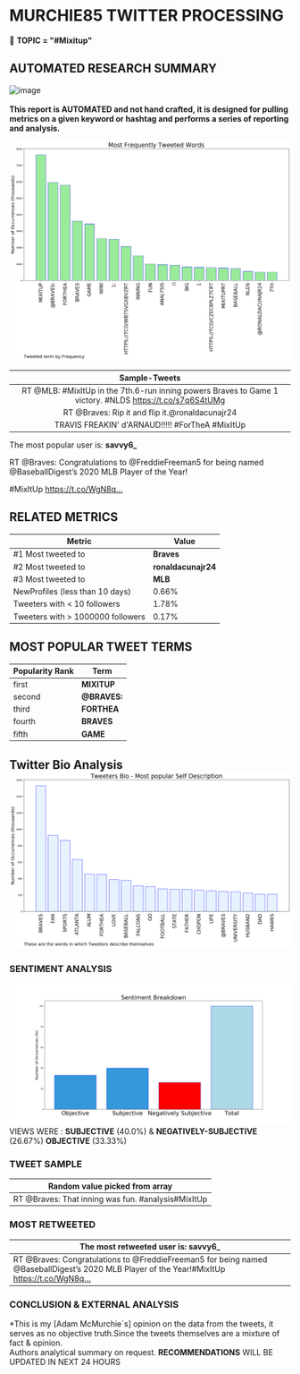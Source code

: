 # MURCHIE85 TWITTER PROCESSING 
&#x1F34E; **TOPIC = "#Mixitup"**

## AUTOMATED RESEARCH SUMMARY

![image](https://marketingplatform.google.com/about/static/images/gmp/analytics-smb-benefit.jpg)
<br></br>
<b> This report is AUTOMATED and not hand crafted, it is designed for pulling metrics on a given keyword or hashtag and performs a series of reporting and analysis.</b>



![image](TWEETS.png)



|                **Sample-Tweets**        |
| :-------------: |
| RT @MLB: #MixItUp in the 7th.6-run inning powers Braves to Game 1 victory. #NLDS https://t.co/s7q6S4tUMg |
| RT @Braves: Rip it and flip it.@ronaldacunajr24 | #MixItUp https://t.co/bQweUeZR3j |
| TRAVIS FREAKIN' d'ARNAUD!!!!! #ForTheA #MixItUp |

The most popular user is: **savvy6_**
<div class="alert alert-block alert-danger"> RT @Braves: Congratulations to @FreddieFreeman5 for being named @BaseballDigest’s 2020 MLB Player of the Year!

#MixItUp https://t.co/WgN8q…</div>

## RELATED METRICS<br>
| Metric | Value |
| ------------- | ------------- |
| #1 Most tweeted to  | **Braves** |
| #2 Most tweeted to  | **ronaldacunajr24** |
| #3 Most tweeted to  | **MLB** |
| NewProfiles (less than 10 days) | 0.66%  |
| Tweeters with < 10 followers  | 1.78%|
| Tweeters with > 1000000 followers  | 0.17%  |



## MOST POPULAR TWEET TERMS 


| Popularity Rank  | Term |
| ------------- | ------------- |
| first  | **MIXITUP**  |
| second  | **@BRAVES:**  |
| third  | **FORTHEA** |
| fourth  | **BRAVES**  |
| fifth  | **GAME**  |


## Twitter Bio Analysis![image](BIO.png)
### SENTIMENT ANALYSIS
![image](sentiment.png)
VIEWS WERE : **SUBJECTIVE**  (40.0%) & **NEGATIVELY-SUBJECTIVE** (26.67%) **OBJECTIVE** (33.33%)

### TWEET SAMPLE 
| Random value picked from array |
| ------------- |
|RT @Braves: That inning was fun. #analysis#MixItUp | #ForTheA https://t.co/CzEC8pLz7c |

### MOST RETWEETED 

| The most retweeted user is: **savvy6_**  |
| ------------- |
| RT @Braves: Congratulations to @FreddieFreeman5 for being named @BaseballDigest’s 2020 MLB Player of the Year!#MixItUp https://t.co/WgN8q… |

### CONCLUSION & EXTERNAL ANALYSIS

*This is my [Adam McMurchie`s] opinion on the data from the tweets, it serves as no objective truth.Since the tweets themselves are a mixture of fact & opinion.<br>
Authors analytical summary on request.
**RECOMMENDATIONS** WILL BE UPDATED IN NEXT  24 HOURS <br>